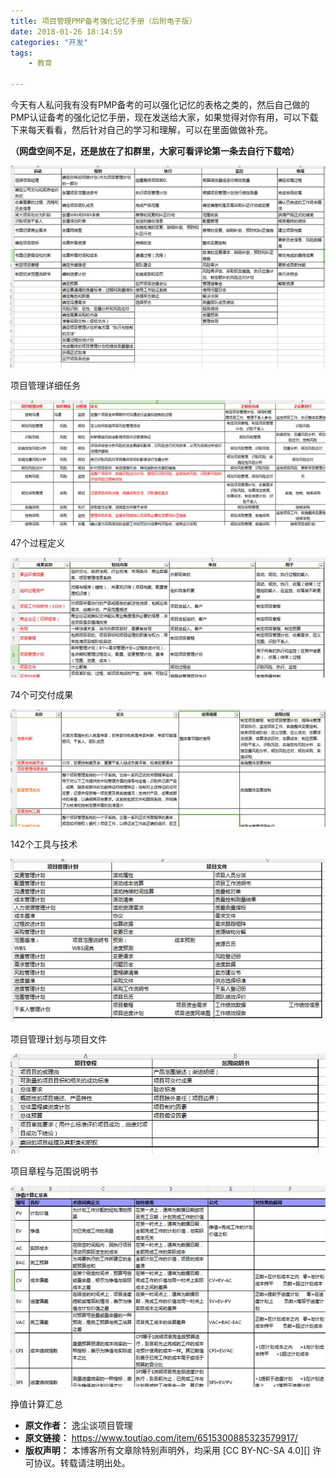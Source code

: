 ```yaml
---
title: 项目管理PMP备考强化记忆手册（后附电子版）
date: 2018-01-26 18:14:59
categories: "开发"
tags:
	- 教育

---
```


今天有人私问我有没有PMP备考的可以强化记忆的表格之类的，然后自己做的PMP认证备考的强化记忆手册，现在发送给大家，如果觉得对你有用，可以下载下来每天看看，然后针对自己的学习和理解，可以在里面做做补充。

**（网盘空间不足，还是放在了扣群里，大家可看评论第一条去自行下载哈）**

![项目管理PMP备考强化记忆手册（后附电子版）][PMP]

项目管理详细任务

![项目管理PMP备考强化记忆手册（后附电子版）][PMP 1]

47个过程定义

![项目管理PMP备考强化记忆手册（后附电子版）][PMP 2]

74个可交付成果

![项目管理PMP备考强化记忆手册（后附电子版）][PMP 3]

142个工具与技术

![项目管理PMP备考强化记忆手册（后附电子版）][PMP 4]

项目管理计划与项目文件

![项目管理PMP备考强化记忆手册（后附电子版）][PMP 5]

项目章程与范围说明书

![项目管理PMP备考强化记忆手册（后附电子版）][PMP 6]

挣值计算汇总


[PMP]: static/resources/crawler/BEM2-6VB2-QIUB.jpg
[PMP 1]: static/resources/crawler/QRVF-BA2E-E3QI.jpg
[PMP 2]: static/resources/crawler/YZN6-VQIA-BNV2.jpg
[PMP 3]: static/resources/crawler/VMMM-YFEY-QFNJ.jpg
[PMP 4]: static/resources/crawler/EMM2-M3JZ-JABR.jpg
[PMP 5]: static/resources/crawler/MYZU-2I3I-FURR.jpg
[PMP 6]: static/resources/crawler/REFJ-NVM6-N6NR.jpg
 *  **原文作者：** 逸尘谈项目管理
 *  **原文链接：** https://www.toutiao.com/item/6515300885323579917/
 *  **版权声明：** 本博客所有文章除特别声明外，均采用 [CC BY-NC-SA 4.0][] 许可协议。转载请注明出处。
